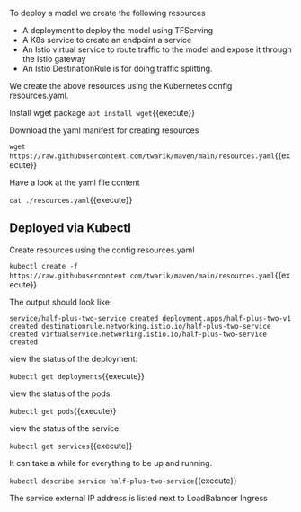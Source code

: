 To deploy a model we create the following resources
- A deployment to deploy the model using TFServing
- A K8s service to create an endpoint a service
- An Istio virtual service to route traffic to the model and expose it through the Istio gateway
- An Istio DestinationRule is for doing traffic splitting.

We create the above resources using the Kubernetes config resources.yaml.

Install wget package
`apt install wget`{{execute}}

Download the yaml manifest for creating resources

`wget https://raw.githubusercontent.com/twarik/maven/main/resources.yaml`{{execute}}

Have a look at the yaml file content

`cat ./resources.yaml`{{execute}}

## Deployed via Kubectl

Create resources using the config resources.yaml

<!-- `microk8s kubectl create -f ./resources.yaml`{{execute}} -->
<!-- `kubectl create -f ./resources.yaml`{{execute}} -->
`kubectl create -f https://raw.githubusercontent.com/twarik/maven/main/resources.yaml`{{execute}}

The output should look like:

`service/half-plus-two-service created
deployment.apps/half-plus-two-v1 created
destinationrule.networking.istio.io/half-plus-two-service created
virtualservice.networking.istio.io/half-plus-two-service created`

view the status of the deployment:

`kubectl get deployments`{{execute}}

view the status of the pods:

`kubectl get pods`{{execute}}

view the status of the service:

`kubectl get services`{{execute}}

It can take a while for everything to be up and running.

`kubectl describe service half-plus-two-service`{{execute}}

The service external IP address is listed next to LoadBalancer Ingress
